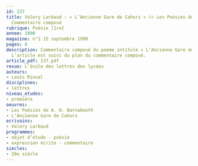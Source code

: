 ```yaml
---
id: 137
title: Valery Larbaud : « L’Ancienne Gare de Cahors » (« Les Poésies de A. O. Barnabooth »).
  Commentaire composé
rubrique: Poésie [1re]
annee: 1990
magazine: n°1 15 septembre 1990
pages: 6
description: Commentaire composé du poème intitulé « L’Ancienne Gare de Cahors ».
  L’article est suivi du plan du commentaire composé.
article_pdf: 137.pdf
revue: L’école des lettres des lycées
auteurs:
- Louis Rioual
disciplines:
- lettres
niveau_etudes:
- première
oeuvres:
- Les Poésies de A. O. Barnabooth
- L’Ancienne Gare de Cahors
ecrivains:
- Valery Larbaud
programmes:
- objet d’étude - poésie
- expression écrite - commentaire
siecles:
- 20e siècle
---
```

